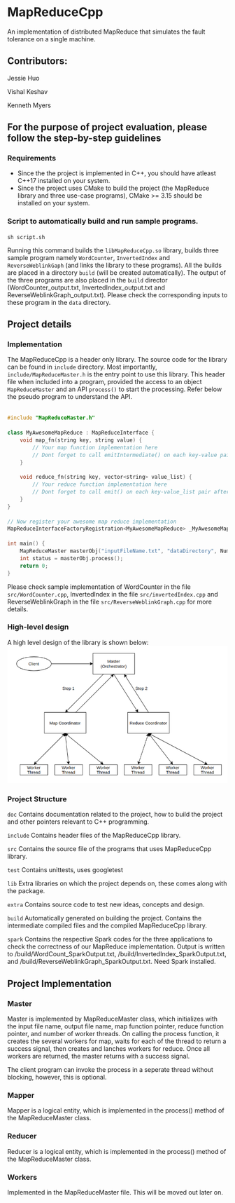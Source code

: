# MapReduceCpp
An implementation of distributed MapReduce that simulates the fault tolerance on a single machine.

## Contributors:
Jessie Huo

Vishal Keshav

Kenneth Myers

## For the purpose of project evaluation, please follow the step-by-step guidelines
### Requirements
* Since the the project is implemented in C++, you should have atleast C++17 installed on your system.
* Since the project uses CMake to build the project (the MapReduce library and three use-case programs), CMake >= 3.15 should be installed on your system.
### Script to automatically build and run sample programs.
`sh script.sh`

Running this command builds the `libMapReduceCpp.so` library, builds three sample program namely `WordCounter`, `InvertedIndex` and `ReverseWeblinkGaph` (and links the library to these programs). All the builds are placed in a directory `build` (will be created automatically). The output of the three programs are also placed in the `build` director (WordCounter_output.txt, InvertedIndex_output.txt and ReverseWeblinkGraph_output.txt). Please check the corresponding inputs to these program in the `data` directory.

## Project details

### Implementation
The MapReduceCpp is a header only library. The source code for the library can be found in `include` directory. Most importantly, `include/MapReduceMaster.h` is the entry point to use this library. This header file when included into a program, provided the access to an object `MapReduceMaster` and an API `process()` to start the processing. Refer below the pseudo program to understand the API.

```C++

#include "MapReduceMaster.h"

class MyAwesomeMapReduce : MapReduceInterface {
    void map_fn(string key, string value) {
        // Your map function implementation here
        // Dont forget to call emitIntermediate() on each key-value pair after mapping
    }

    void reduce_fn(string key, vector<string> value_list) {
        // Your reduce function implementation here
        // Dont forget to call emit() on each key-value_list pair after reduction
    }
}

// Now register your awesome map reduce implementation
MapReduceInterfaceFactoryRegistration<MyAwesomeMapReduce> _MyAwesomeMapReduce("MapReduce");

int main() {
    MapReduceMaster masterObj("inputFileName.txt", "dataDirectory", Number_of_worker);
    int status = masterObj.process();
    return 0;
}

```

Please check sample implementation of WordCounter in the file `src/WordCounter.cpp`, InvertedIndex in the file `src/invertedIndex.cpp` and ReverseWeblinkGraph in the file `src/ReverseWeblinkGraph.cpp` for more details.

### High-level design
A high level design of the library is shown below:
![architecture](extra/DesignDiagram/high_level_design.png "High-level design")


### Project Structure
`doc` Contains documentation related to the project, how to build the project and other pointers relevant to C++ programming.

`include` Contains header files of the MapReduceCpp library.

`src` Contains the source file of the programs that uses MapReduceCpp library.

`test` Contains unittests, uses googletest

`lib` Extra libraries on which the project depends on, these comes along with the package.

`extra` Contains source code to test new ideas, concepts and design.

`build` Automatically generated on building the project. Contains the intermediate compiled files and the compiled MapReduceCpp library.

`spark` Contains the respective Spark codes for the three applications to check the correctness of our MapReduce implementation. Output is written to /build/WordCount_SparkOutput.txt, /build/InvertedIndex_SparkOutput.txt, and /build/ReverseWeblinkGraph_SparkOutput.txt. Need Spark installed.

## Project Implementation

### Master
Master is implemented by MapReduceMaster class, which initializes with the input file name, output file name, map function pointer, reduce function pointer, and number of worker threads. On calling the process function, it creates the several workers for map, waits for each of the thread to return a success signal, then creates and lanches workers for reduce. Once all workers are returned, the master returns with a success signal.

The client program can invoke the process in a seperate thread without blocking, however, this is optional.

### Mapper
Mapper is a logical entity, which is implemented in the process() method of the MapReduceMaster class.

### Reducer
Reducer is a logical entity, which is implemented in the process() method of the MapReduceMaster class.

### Workers
Implemented in the MapReduceMaster file. This will be moved out later on.

